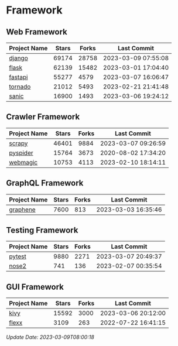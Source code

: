 # Framework

## Web Framework
| Project Name | Stars | Forks | Last Commit |
| ------------ | ----- | ----- | ----------- |
| [django](https://github.com/django/django) | 69174 | 28758 | 2023-03-09 07:55:08 |
| [flask](https://github.com/pallets/flask) | 62139 | 15482 | 2023-03-01 17:04:40 |
| [fastapi](https://github.com/tiangolo/fastapi) | 55277 | 4579 | 2023-03-07 16:06:47 |
| [tornado](https://github.com/tornadoweb/tornado) | 21012 | 5493 | 2023-02-21 21:41:48 |
| [sanic](https://github.com/sanic-org/sanic) | 16900 | 1493 | 2023-03-06 19:24:12 |

## Crawler Framework
| Project Name | Stars | Forks | Last Commit |
| ------------ | ----- | ----- | ----------- |
| [scrapy](https://github.com/scrapy/scrapy) | 46401 | 9884 | 2023-03-07 09:26:59 |
| [pyspider](https://github.com/binux/pyspider) | 15764 | 3673 | 2020-08-02 17:34:20 |
| [webmagic](https://github.com/code4craft/webmagic) | 10753 | 4113 | 2023-02-10 18:14:11 |

## GraphQL Framework
| Project Name | Stars | Forks | Last Commit |
| ------------ | ----- | ----- | ----------- |
| [graphene](https://github.com/graphql-python/graphene) | 7600 | 813 | 2023-03-03 16:35:46 |

## Testing Framework
| Project Name | Stars | Forks | Last Commit |
| ------------ | ----- | ----- | ----------- |
| [pytest](https://github.com/pytest-dev/pytest) | 9880 | 2271 | 2023-03-07 20:49:37 |
| [nose2](https://github.com/nose-devs/nose2) | 741 | 136 | 2023-02-07 00:35:54 |

## GUI Framework
| Project Name | Stars | Forks | Last Commit |
| ------------ | ----- | ----- | ----------- |
| [kivy](https://github.com/kivy/kivy) | 15592 | 3000 | 2023-03-06 20:12:00 |
| [flexx](https://github.com/flexxui/flexx) | 3109 | 263 | 2022-07-22 16:41:15 |

*Update Date: 2023-03-09T08:00:18*